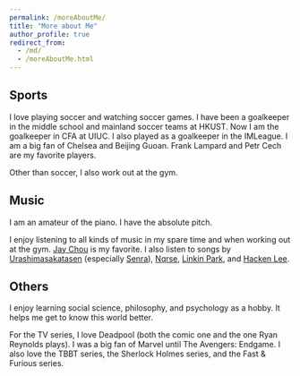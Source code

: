 ```yaml
---
permalink: /moreAboutMe/
title: "More about Me"
author_profile: true
redirect_from: 
  - /md/
  - /moreAboutMe.html
---
```


## Sports
I love playing soccer and watching soccer games. I have been a goalkeeper in the middle school and mainland soccer teams at HKUST. Now I am the goalkeeper in CFA at UIUC. I also played as a goalkeeper in the IMLeague. I am a big fan of Chelsea and Beijing Guoan. Frank Lampard and Petr Cech are my favorite players.

Other than soccer, I also work out at the gym.

## Music
I am an amateur of the piano. I have the absolute pitch.

I enjoy listening to all kinds of music in my spare time and when working out at the gym. [Jay Chou](https://en.wikipedia.org/wiki/Jay_Chou) is my favorite. I also listen to songs by [Urashimasakatasen](https://en.wikipedia.org/wiki/Urashimasakatasen) (especially [Senra](https://utaite.fandom.com/wiki/Senra)), [Nqrse](https://utaite.fandom.com/wiki/Nqrse), [Linkin Park](https://en.wikipedia.org/wiki/Linkin_Park), and [Hacken Lee](https://en.wikipedia.org/wiki/Hacken_Lee).

## Others
I enjoy learning social science, philosophy, and psychology as a hobby. It helps me get to know this world better.

For the TV series, I love Deadpool (both the comic one and the one Ryan Reynolds plays). I was a big fan of Marvel until The Avengers: Endgame. I also love the TBBT series, the Sherlock Holmes series, and the Fast & Furious series.
